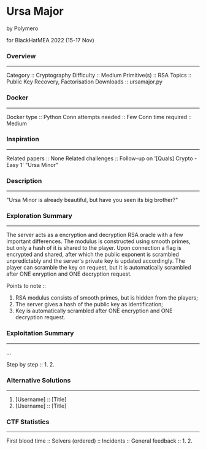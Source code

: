 # Ursa Major

by Polymero

for BlackHatMEA 2022 (15-17 Nov)


### Overview
---
Category		:: Cryptography
Difficulty		:: Medium
Primitive(s)	:: RSA
Topics			:: Public Key Recovery, Factorisation
Downloads		:: ursamajor.py


### Docker
---
Docker type				:: Python
Conn attempts needed	:: Few
Conn time required		:: Medium


### Inspiration
---
Related papers		:: None
Related challenges	:: Follow-up on '[Quals] Crypto - Easy 1' "Ursa Minor"


### Description
---
"Ursa Minor is already beautiful, but have you seen its big brother?"
<!-- insert netcat address -->
<!-- insert file downloads -->


### Exploration Summary
---
The server acts as a encryption and decryption RSA oracle with a few important differences. The modulus is constructed using smooth primes, but only a hash of it is shared to the player. Upon connection a flag is encrypted and shared, after which the public exponent is scrambled unpredictably and the server's private key is updated accordingly. The player can scramble the key on request, but it is automatically scrambled after ONE enryption and ONE decryption request.

Points to note ::
1. RSA modulus consists of smooth primes, but is hidden from the players;
2. The server gives a hash of the public key as identification;
3. Key is automatically scrambled after ONE encryption and ONE decryption request.


### Exploitation Summary
---
...

Step by step ::
1. 
2.


### Alternative Solutions
---
1. [Username] :: [Title]
2. [Username] :: [Title]


### CTF Statistics
---
First blood time 	::
Solvers (ordered)	::
Incidents			::
General feedback	::
1.
2.